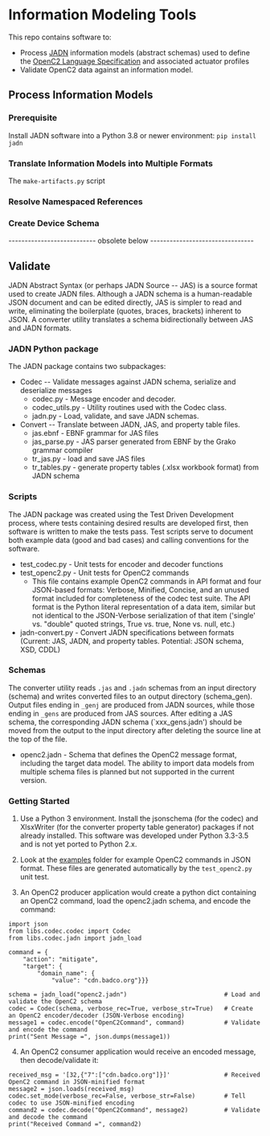 # Information Modeling Tools
This repo contains software to:
* Process [JADN](https://docs.oasis-open.org/openc2/jadn/v1.0/cs01/jadn-v1.0-cs01.html)
information models (abstract schemas) used to define the
[OpenC2 Language Specification](http://docs.oasis-open.org/openc2/oc2ls/v1.0/oc2ls-v1.0.html)
and associated actuator profiles
* Validate OpenC2 data against an information model.

## Process Information Models
### Prerequisite
Install JADN software into a Python 3.8 or newer environment: `pip install jadn`

### Translate Information Models into Multiple Formats
The `make-artifacts.py` script 
### Resolve Namespaced References
### Create Device Schema

--------------------------- obsolete below --------------------------------
## Validate

JADN Abstract Syntax (or perhaps JADN Source -- JAS) is a source format used to create JADN files.  Although a JADN
schema is a human-readable JSON document and can be edited directly, JAS is simpler to read and write, eliminating
the boilerplate (quotes, braces, brackets) inherent to JSON.  A converter utility translates a schema bidirectionally
between JAS and JADN formats.

### JADN Python package
The JADN package contains two subpackages:
- Codec -- Validate messages against JADN schema, serialize and deserialize messages
  - codec.py - Message encoder and decoder.
  - codec_utils.py - Utility routines used with the Codec class.
  - jadn.py - Load, validate, and save JADN schemas.
- Convert -- Translate between JADN, JAS, and property table files.
  - jas.ebnf - EBNF grammar for JAS files
  - jas_parse.py - JAS parser generated from EBNF by the Grako grammar compiler
  - tr_jas.py - load and save JAS files
  - tr_tables.py - generate property tables (.xlsx workbook format) from JADN schema

### Scripts
The JADN package was created using the Test Driven Development process, where tests containing desired results
are developed first, then software is written to make the tests pass.  Test scripts serve to document both
example data (good and bad cases) and calling conventions for the software.
- test_codec.py - Unit tests for encoder and decoder functions
- test_openc2.py - Unit tests for OpenC2 commands
   - This file contains example OpenC2 commands in API format and four JSON-based formats:
   Verbose, Minified, Concise, and an unused format included for completeness of the codec test suite.
   The API format is the Python literal representation of a data item, similar but not identical to the
   JSON-Verbose serialization of that item ('single' vs. "double" quoted strings, True vs. true,
   None vs. null, etc.)
- jadn-convert.py - Convert JADN specifications between formats (Current: JAS, JADN, and property
 tables.  Potential: JSON schema, XSD, CDDL)

### Schemas
The converter utility reads `.jas` and `.jadn` schemas from an input directory (schema) and writes
converted files to an output directory (schema_gen).  Output files ending in `_genj` are
produced from JADN sources, while those ending in `_gens` are produced from JAS sources.
After editing a JAS schema, the corresponding JADN schema (`xxx_gens.jadn') should be moved
from the output to the input directory after deleting the source line at the top of the file.
- openc2.jadn - Schema that defines the OpenC2 message format, including the target data model.  The
ability to import data models from multiple schema files is planned but not supported
in the current version.

### Getting Started
1. Use a Python 3 environment.  Install the jsonschema (for the codec) and XlsxWriter
(for the converter property table generator) packages if not already installed.
This software was developed under Python 3.3-3.5 and is not yet ported to Python 2.x.

2. Look at the [examples](examples) folder for example OpenC2 commands in JSON format.
These files are generated automatically by the `test_openc2.py` unit test.

3. An OpenC2 producer application would create a python dict containing an OpenC2 command, load the
openc2.jadn schema, and encode the command:

```
import json
from libs.codec.codec import Codec
from libs.codec.jadn import jadn_load

command = {
    "action": "mitigate",
    "target": {
        "domain_name": {
            "value": "cdn.badco.org"}}}

schema = jadn_load("openc2.jadn")                           # Load and validate the OpenC2 schema
codec = Codec(schema, verbose_rec=True, verbose_str=True)   # Create an OpenC2 encoder/decoder (JSON-Verbose encoding)
message1 = codec.encode("OpenC2Command", command)           # Validate and encode the command
print("Sent Message =", json.dumps(message1))
```
4. An OpenC2 consumer application would receive an encoded message, then decode/validate it:
```
received_msg = '[32,{"7":["cdn.badco.org"]}]'               # Received OpenC2 command in JSON-minified format
message2 = json.loads(received_msg)
codec.set_mode(verbose_rec=False, verbose_str=False)        # Tell codec to use JSON-minified encoding
command2 = codec.decode("OpenC2Command", message2)          # Validate and decode the command
print("Received Command =", command2)
```
